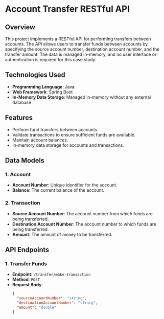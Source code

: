 # Account Transfer RESTful API

## Overview

This project implements a RESTful API for performing transfers between accounts. The API allows users to transfer funds between accounts by specifying the source account number, destination account number, and the transfer amount. The data is managed in-memory, and no user interface or authentication is required for this case study.

## Technologies Used

- **Programming Language**: Java 
- **Web Framework**: Spring Boot 
- **In-Memory Data Storage**: Managed in-memory without any external database

## Features

- Perform fund transfers between accounts.
- Validate transactions to ensure sufficient funds are available.
- Maintain account balances.
- In-memory data storage for accounts and transactions.


## Data Models

### 1. Account

- **Account Number**: Unique identifier for the account.
- **Balance**: The current balance of the account.

### 2. Transaction

- **Source Account Number**: The account number from which funds are being transferred.
- **Destination Account Number**: The account number to which funds are being transferred.
- **Amount**: The amount of money to be transferred.

## API Endpoints

### 1. Transfer Funds

- **Endpoint**: `/transfer/make-transaction`
- **Method**: `POST`
- **Request Body**:
  ```json
  {
    "sourceAccountNumber": "string",
    "destinationAccountNumber": "string",
    "amount": "double"
  }


